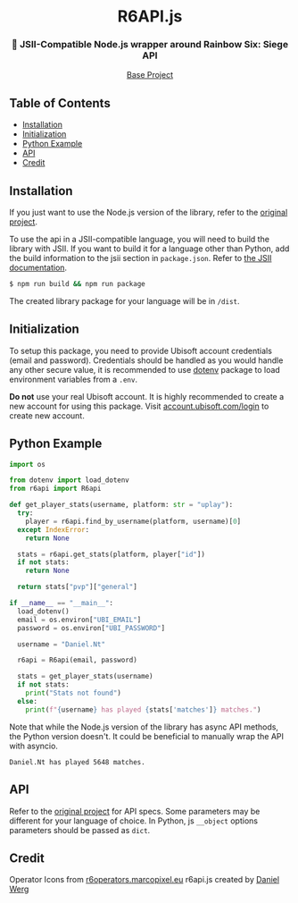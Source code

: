 <div align="center">
  <h1>R6API.js</h1>
  <h3>🍫 JSII-Compatible Node.js wrapper around Rainbow Six: Siege API</h3>
  <p>
    <a href="https://github.com/danielwerg/r6api.js">Base Project</a>
  </p>
</div>

## Table of Contents

* [Installation](#Installation)
* [Initialization](#Initialization)
* [Python Example](#Python-Example)
* [API](#API)
* [Credit](#Credit)

## Installation

If you just want to use the Node.js version of the library, refer to the [original project](https://github.com/danielwerg/r6api.js).


To use the api in a JSII-compatible language, you will need to build the library with JSII. If you want to build it for a language other than Python, add the build information to the jsii section in `package.json`. Refer to [the JSII documentation](https://aws.github.io/jsii/user-guides/lib-author/configuration/#the-jsii-section).

```sh
$ npm run build && npm run package
```

The created library package for your language will be in `/dist`.

## Initialization

To setup this package, you need to provide Ubisoft account credentials (email and password). Credentials should be handled as you would handle any other secure value, it is recommended to use [dotenv](https://github.com/motdotla/dotenv) package to load environment variables from a `.env`.

**Do not** use your real Ubisoft account. It is highly recommended to create a new account for using this package. Visit [account.ubisoft.com/login](https://account.ubisoft.com/login) to create new account.

## Python Example

<!-- START_SECTION:EXAMPLE -->

```py
import os

from dotenv import load_dotenv
from r6api import R6api

def get_player_stats(username, platform: str = "uplay"):
  try:
    player = r6api.find_by_username(platform, username)[0]
  except IndexError:
    return None

  stats = r6api.get_stats(platform, player["id"])
  if not stats:
    return None

  return stats["pvp"]["general"]

if __name__ == "__main__":
  load_dotenv()
  email = os.environ["UBI_EMAIL"]
  password = os.environ["UBI_PASSWORD"]

  username = "Daniel.Nt"

  r6api = R6api(email, password)

  stats = get_player_stats(username)
  if not stats:
    print("Stats not found")
  else:
    print(f"{username} has played {stats['matches']} matches.")
```

Note that while the Node.js version of the library has async API methods, the Python version doesn't. It could be beneficial to manually wrap the API with asyncio.

<!-- END_SECTION:EXAMPLE -->

<!-- START_SECTION:EXAMPLE_OUTPUT -->
```
Daniel.Nt has played 5648 matches.
```
<!-- END_SECTION:EXAMPLE_OUTPUT -->

## API

Refer to the [original project](https://github.com/danielwerg/r6api.js) for API specs. Some parameters may be different for your language of choice. In Python, js `__object` options parameters should be passed as `dict`.

## Credit

Operator Icons from [r6operators.marcopixel.eu](https://r6operators.marcopixel.eu)
r6api.js created by [Daniel Werg](https://github.com/danielwerg/r6api.js)
